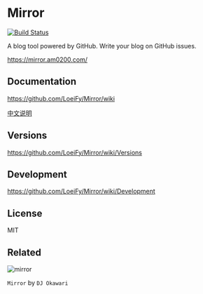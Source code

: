 # Mirror

[![Build Status](https://travis-ci.org/LoeiFy/Mirror.svg?branch=master)](https://travis-ci.org/LoeiFy/Mirror)

A blog tool powered by GitHub. Write your blog on GitHub issues.

https://mirror.am0200.com/

## Documentation

https://github.com/LoeiFy/Mirror/wiki

[中文说明](https://github.com/LoeiFy/Mirror/wiki/%E4%B8%AD%E6%96%87%E6%95%99%E7%A8%8B)

## Versions

https://github.com/LoeiFy/Mirror/wiki/Versions

## Development

https://github.com/LoeiFy/Mirror/wiki/Development

## License

MIT

## Related

![mirror](https://cloud.githubusercontent.com/assets/2193211/12321915/c66d8b12-baeb-11e5-9612-b188f5272e3b.jpg)

`Mirror` by `DJ Okawari`
